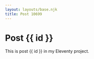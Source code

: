 ```yaml
---
layout: layouts/base.njk
title: Post 10699
---
```


# Post {{ id }}

This is post {{ id }} in my Eleventy project.

